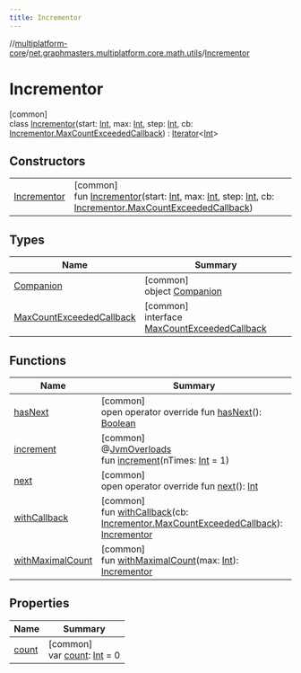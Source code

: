 ```yaml
---
title: Incrementor
---
```

//[multiplatform-core](../../../index.html)/[net.graphmasters.multiplatform.core.math.utils](../index.html)/[Incrementor](index.html)



# Incrementor



[common]\
class [Incrementor](index.html)(start: [Int](https://kotlinlang.org/api/latest/jvm/stdlib/kotlin/-int/index.html), max: [Int](https://kotlinlang.org/api/latest/jvm/stdlib/kotlin/-int/index.html), step: [Int](https://kotlinlang.org/api/latest/jvm/stdlib/kotlin/-int/index.html), cb: [Incrementor.MaxCountExceededCallback](-max-count-exceeded-callback/index.html)) : [Iterator](https://kotlinlang.org/api/latest/jvm/stdlib/kotlin.collections/-iterator/index.html)&lt;[Int](https://kotlinlang.org/api/latest/jvm/stdlib/kotlin/-int/index.html)&gt;



## Constructors


| | |
|---|---|
| [Incrementor](-incrementor.html) | [common]<br>fun [Incrementor](-incrementor.html)(start: [Int](https://kotlinlang.org/api/latest/jvm/stdlib/kotlin/-int/index.html), max: [Int](https://kotlinlang.org/api/latest/jvm/stdlib/kotlin/-int/index.html), step: [Int](https://kotlinlang.org/api/latest/jvm/stdlib/kotlin/-int/index.html), cb: [Incrementor.MaxCountExceededCallback](-max-count-exceeded-callback/index.html)) |


## Types


| Name | Summary |
|---|---|
| [Companion](-companion/index.html) | [common]<br>object [Companion](-companion/index.html) |
| [MaxCountExceededCallback](-max-count-exceeded-callback/index.html) | [common]<br>interface [MaxCountExceededCallback](-max-count-exceeded-callback/index.html) |


## Functions


| Name | Summary |
|---|---|
| [hasNext](has-next.html) | [common]<br>open operator override fun [hasNext](has-next.html)(): [Boolean](https://kotlinlang.org/api/latest/jvm/stdlib/kotlin/-boolean/index.html) |
| [increment](increment.html) | [common]<br>@[JvmOverloads](https://kotlinlang.org/api/latest/jvm/stdlib/kotlin.jvm/-jvm-overloads/index.html)<br>fun [increment](increment.html)(nTimes: [Int](https://kotlinlang.org/api/latest/jvm/stdlib/kotlin/-int/index.html) = 1) |
| [next](next.html) | [common]<br>open operator override fun [next](next.html)(): [Int](https://kotlinlang.org/api/latest/jvm/stdlib/kotlin/-int/index.html) |
| [withCallback](with-callback.html) | [common]<br>fun [withCallback](with-callback.html)(cb: [Incrementor.MaxCountExceededCallback](-max-count-exceeded-callback/index.html)): [Incrementor](index.html) |
| [withMaximalCount](with-maximal-count.html) | [common]<br>fun [withMaximalCount](with-maximal-count.html)(max: [Int](https://kotlinlang.org/api/latest/jvm/stdlib/kotlin/-int/index.html)): [Incrementor](index.html) |


## Properties


| Name | Summary |
|---|---|
| [count](count.html) | [common]<br>var [count](count.html): [Int](https://kotlinlang.org/api/latest/jvm/stdlib/kotlin/-int/index.html) = 0 |

